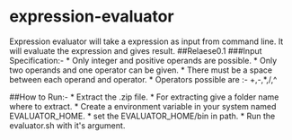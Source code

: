 expression-evaluator
====================
Expression evaluator will take a expression as input from command line. It will evaluate the expression and gives result.
##Relaese0.1
###Input Specification:-
        * Only integer and positive operands are possible.
        * Only two operands and one operator can be given.
        * There must be a space between each operand and operator.
        * Operators possible are :-
            +,-,*,/,^

##How to Run:-
        * Extract the .zip file.
        * For extracting give a folder name where to extract.
        * Create a environment variable in your system named EVALUATOR_HOME.
        * set the EVALUATOR_HOME/bin in path.
        * Run the evaluator.sh with it's argument.



